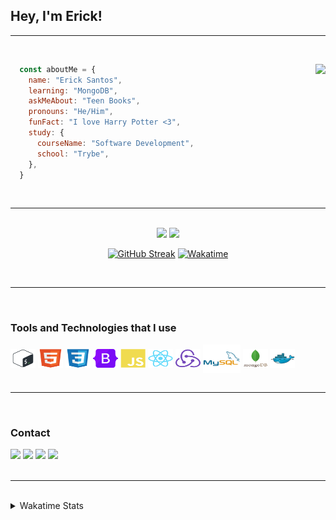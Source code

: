 ## Hey, I'm Erick!

---
</br>
<div align="center">
  <img height="200px" align="right" style="margin-left:30px;" src="https://media.tumblr.com/tumblr_m4vjobYRbG1qj3ir1.gif" />
  <div align="left" style="display: inline_block" markdown="1">
    
```js
  const aboutMe = {
    name: "Erick Santos",
    learning: "MongoDB",
    askMeAbout: "Teen Books",
    pronouns: "He/Him",
    funFact: "I love Harry Potter <3",
    study: {
      courseName: "Software Development",
      school: "Trybe",
    },
  }
```
    
  </div>
</div>
</br>

---

</br>
<div align="center">
  <img height="180em" src="https://github-readme-stats.vercel.app/api?username=erick-ol&show_icons=true&theme=dracula&include_all_commits=true&count_private=true&icon_color=2FC18C&title_color=2FC18C&bg_color=1A1D21"/>
  <img height="180em" src="https://github-readme-stats.vercel.app/api/top-langs/?username=erick-ol&layout=compact&langs_count=7&theme=dracula&title_color=2FC18C&bg_color=1A1D21"/>
      
  [![GitHub Streak](https://github-readme-streak-stats.herokuapp.com/?user=erick-ol&theme=dark&fire=2FC18C&ring=2FC18C&background=1A1D21&currStreakLabel=2FC18C)](https://git.io/streak-stats)
  [![Wakatime](https://github-readme-stats.vercel.app/api/wakatime?username=erick_ol&layout=compact&theme=dracula&title_color=2FC18C&bg_color=1A1D21)](https://wakatime.com/@erick_ol)
      
</div>
</br>

---

</br>

### Tools and Technologies that I use

<div>
  <img align="center" alt="bash" height="30" width="40" src="https://raw.githubusercontent.com/devicons/devicon/master/icons/bash/bash-original.svg">
  <img align="center" alt="HTML" height="30" width="40" src="https://raw.githubusercontent.com/devicons/devicon/master/icons/html5/html5-original.svg">
  <img align="center" alt="CSS" height="30" width="40" src="https://raw.githubusercontent.com/devicons/devicon/master/icons/css3/css3-original.svg">
  <img align="center" alt="bootstrap" height="30" width="40" src="https://raw.githubusercontent.com/devicons/devicon/master/icons/bootstrap/bootstrap-original.svg">
  <img align="center" alt="Js" height="30" width="40" src="https://raw.githubusercontent.com/devicons/devicon/master/icons/javascript/javascript-plain.svg">
  <img align="center" alt="React" height="30" width="40" src="https://raw.githubusercontent.com/devicons/devicon/master/icons/react/react-original.svg">
  <img align="center" alt="redux" height="30" width="40" src="https://raw.githubusercontent.com/devicons/devicon/master/icons/redux/redux-original.svg">
  <img align="center" alt="mysql" height="45" width="60" src="https://raw.githubusercontent.com/devicons/devicon/master/icons/mysql/mysql-original-wordmark.svg">
  <img align="center" alt="mongodb" height="30" width="40" src="https://raw.githubusercontent.com/devicons/devicon/master/icons/mongodb/mongodb-original-wordmark.svg">
  <img align="center" alt="Docker" height="30" width="40" src="https://raw.githubusercontent.com/devicons/devicon/master/icons/docker/docker-original.svg">
</div>
</br>

---

</br>

### Contact

<div>
  <a href="https://www.linkedin.com/in/erickosantos/" target="_blank"><img src="https://img.shields.io/badge/-LinkedIn-%230077B5?style=for-the-badge&logo=linkedin&logoColor=white" target="_blank"></a> 
  <a href = "mailto:erickosantos.dev@gmail.com"><img src="https://img.shields.io/badge/-Gmail-%23333?style=for-the-badge&logo=gmail&logoColor=white" target="_blank"></a>
  <a href="https://instagram.com/rick.ods" target="_blank"><img src="https://img.shields.io/badge/-Instagram-%23E4405F?style=for-the-badge&logo=instagram&logoColor=white" target="_blank"></a>
 <a href="https://discord.com/users/692041528415223898" target="_blank"><img src="https://img.shields.io/badge/Discord-7289DA?style=for-the-badge&logo=discord&logoColor=white" target="_blank"></a> 
  
</div>
</br>

---

</br>

<details>
  <summary>Wakatime Stats</summary>
<br>
<!--START_SECTION:waka-->
![Profile Views](http://img.shields.io/badge/Profile%20Views-44-blue)

**🐱 My GitHub Data** 

> 🏆 767 Contributions in the Year 2021
 > 
> 📦 183.4 kB Used in GitHub's Storage 
 > 
> 💼 Opted to Hire
 > 
> 📜 33 Public Repositories 
 > 
> 🔑 3 Private Repositories  
 > 
**I'm an Early 🐤** 

```text
🌞 Morning    13 commits     ░░░░░░░░░░░░░░░░░░░░░░░░░   2.2% 
🌆 Daytime    312 commits    █████████████░░░░░░░░░░░░   52.88% 
🌃 Evening    257 commits    ███████████░░░░░░░░░░░░░░   43.56% 
🌙 Night      8 commits      ░░░░░░░░░░░░░░░░░░░░░░░░░   1.36%

```
📅 **I'm Most Productive on Monday** 

```text
Monday       157 commits    ██████░░░░░░░░░░░░░░░░░░░   26.61% 
Tuesday      152 commits    ██████░░░░░░░░░░░░░░░░░░░   25.76% 
Wednesday    105 commits    ████░░░░░░░░░░░░░░░░░░░░░   17.8% 
Thursday     72 commits     ███░░░░░░░░░░░░░░░░░░░░░░   12.2% 
Friday       41 commits     █░░░░░░░░░░░░░░░░░░░░░░░░   6.95% 
Saturday     26 commits     █░░░░░░░░░░░░░░░░░░░░░░░░   4.41% 
Sunday       37 commits     █░░░░░░░░░░░░░░░░░░░░░░░░   6.27%

```


📊 **This Week I Spent My Time On** 

```text
⌚︎ Time Zone: America/Sao_Paulo

💬 Programming Languages: 
JavaScript               3 hrs 47 mins       █████████░░░░░░░░░░░░░░░░   39.19% 
YAML                     2 hrs 27 mins       ██████░░░░░░░░░░░░░░░░░░░   25.34% 
Other                    1 hr 8 mins         ███░░░░░░░░░░░░░░░░░░░░░░   11.84% 
SQL                      1 hr 1 min          ██░░░░░░░░░░░░░░░░░░░░░░░   10.56% 
Markdown                 46 mins             ██░░░░░░░░░░░░░░░░░░░░░░░   7.96%

🔥 Editors: 
VS Code                  9 hrs 40 mins       █████████████████████████   100.0%

🐱‍💻 Projects: 
testes                   4 hrs 20 mins       ███████████░░░░░░░░░░░░░░   44.96% 
sd-013-a-project-docker-t4 hrs 16 mins       ███████████░░░░░░░░░░░░░░   44.22% 
sd-013-a-mysql-one-for-al1 hr 1 min          ██░░░░░░░░░░░░░░░░░░░░░░░   10.59% 
docker-introducao        1 min               ░░░░░░░░░░░░░░░░░░░░░░░░░   0.2% 
sd-013-a-project-js-unit-0 secs              ░░░░░░░░░░░░░░░░░░░░░░░░░   0.04%

💻 Operating System: 
Linux                    9 hrs 40 mins       █████████████████████████   100.0%

```

**I Mostly Code in JavaScript** 

```text
JavaScript               24 repos            █████████████████░░░░░░░░   68.57% 
PHP                      3 repos             ██░░░░░░░░░░░░░░░░░░░░░░░   8.57% 
HTML                     3 repos             ██░░░░░░░░░░░░░░░░░░░░░░░   8.57% 
CSS                      2 repos             █░░░░░░░░░░░░░░░░░░░░░░░░   5.71% 
TypeScript               2 repos             █░░░░░░░░░░░░░░░░░░░░░░░░   5.71%

```


**Timeline**

![Chart not found](https://raw.githubusercontent.com/erick-ol/erick-ol/main/charts/bar_graph.png) 


 Last Updated on 15/11/2021
<!--END_SECTION:waka--> 
</details>
